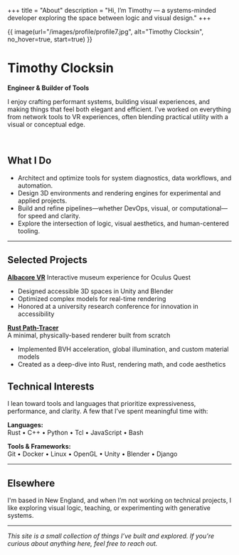 +++
title = "About"
description = "Hi, I’m Timothy — a systems-minded developer exploring the space between logic and visual design."
+++

{{ image(url="/images/profile/profile7.jpg", alt="Timothy Clocksin", no_hover=true, start=true) }}

# Timothy Clocksin

**Engineer & Builder of Tools**

I enjoy crafting performant systems, building visual experiences, and making things that feel both elegant and efficient. I’ve worked on everything from network tools to VR experiences, often blending practical utility with a visual or conceptual edge.

<br>

## What I Do

- Architect and optimize tools for system diagnostics, data workflows, and automation.
- Design 3D environments and rendering engines for experimental and applied projects.
- Build and refine pipelines—whether DevOps, visual, or computational—for speed and clarity.
- Explore the intersection of logic, visual aesthetics, and human-centered tooling.

---

## Selected Projects

[**Albacore VR**](/projects/albacore-vr/)
Interactive museum experience for Oculus Quest

- Designed accessible 3D spaces in Unity and Blender
- Optimized complex models for real-time rendering
- Honored at a university research conference for innovation in accessibility

[**Rust Path-Tracer**](/projects/rust-pathtracer/)  
A minimal, physically-based renderer built from scratch

- Implemented BVH acceleration, global illumination, and custom material models
- Created as a deep-dive into Rust, rendering math, and code aesthetics

## Technical Interests

I lean toward tools and languages that prioritize expressiveness, performance, and clarity. A few that I’ve spent meaningful time with:

**Languages:**  
Rust • C++ • Python • Tcl • JavaScript • Bash

**Tools & Frameworks:**  
Git • Docker • Linux • OpenGL • Unity • Blender • Django

---

## Elsewhere

I'm based in New England, and when I’m not working on technical projects, I like exploring visual logic, teaching, or experimenting with generative systems.

---

_This site is a small collection of things I’ve built and explored. If you're curious about anything here, feel free to reach out._
